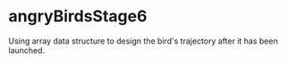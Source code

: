 # angryBirdsStage6
Using array data structure to design  the bird's trajectory after it has been launched.

